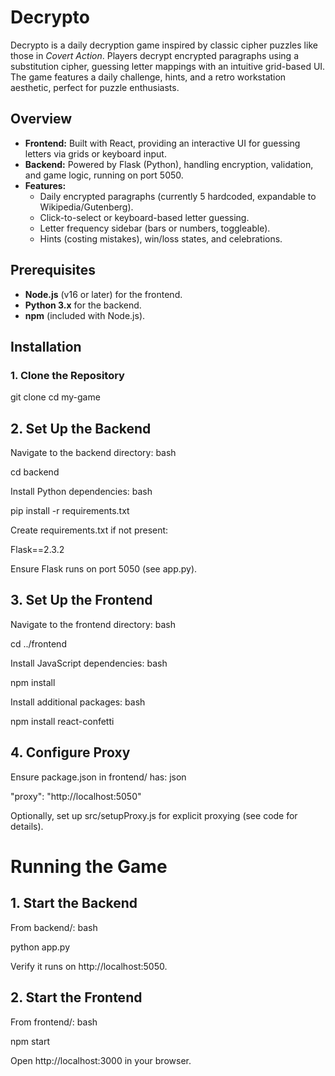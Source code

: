 # Decrypto

Decrypto is a daily decryption game inspired by classic cipher puzzles like those in *Covert Action*. Players decrypt encrypted paragraphs using a substitution cipher, guessing letter mappings with an intuitive grid-based UI. The game features a daily challenge, hints, and a retro workstation aesthetic, perfect for puzzle enthusiasts.

## Overview

- **Frontend:** Built with React, providing an interactive UI for guessing letters via grids or keyboard input.
- **Backend:** Powered by Flask (Python), handling encryption, validation, and game logic, running on port 5050.
- **Features:**
  - Daily encrypted paragraphs (currently 5 hardcoded, expandable to Wikipedia/Gutenberg).
  - Click-to-select or keyboard-based letter guessing.
  - Letter frequency sidebar (bars or numbers, toggleable).
  - Hints (costing mistakes), win/loss states, and celebrations.

## Prerequisites

- **Node.js** (v16 or later) for the frontend.
- **Python 3.x** for the backend.
- **npm** (included with Node.js).

## Installation

### 1. Clone the Repository

git clone <your-repo-url>
cd my-game

## 2. Set Up the Backend
Navigate to the backend directory:
bash

cd backend

Install Python dependencies:
bash

pip install -r requirements.txt

Create requirements.txt if not present:

Flask==2.3.2

Ensure Flask runs on port 5050 (see app.py).

## 3. Set Up the Frontend
Navigate to the frontend directory:
bash

cd ../frontend

Install JavaScript dependencies:
bash

npm install

Install additional packages:
bash

npm install react-confetti

## 4. Configure Proxy
Ensure package.json in frontend/ has:
json

"proxy": "http://localhost:5050"

Optionally, set up src/setupProxy.js for explicit proxying (see code for details).

# Running the Game
## 1. Start the Backend
From backend/:
bash

python app.py

Verify it runs on http://localhost:5050.

## 2. Start the Frontend
From frontend/:
bash

npm start

Open http://localhost:3000 in your browser.

